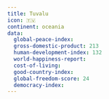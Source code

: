```yaml
---
title: Tuvalu
icon: 🇹🇻
continent: oceania
data:
  global-peace-index:
  gross-domestic-product: 213
  human-development-index: 132
  world-happiness-report:
  cost-of-living:
  good-country-index:
  global-freedom-score: 24
  democracy-index:
---
```


